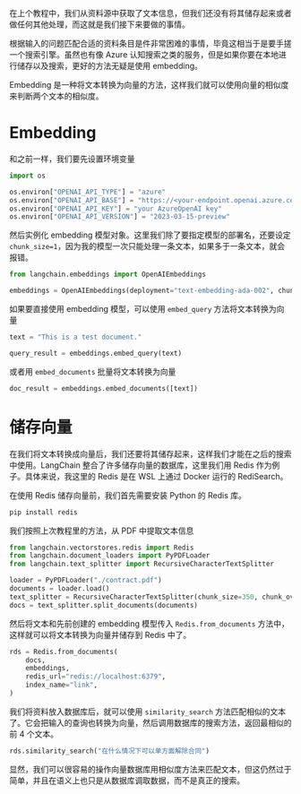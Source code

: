 在上个教程中，我们从资料源中获取了文本信息，但我们还没有将其储存起来或者做任何其他处理，而这就是我们接下来要做的事情。

根据输入的问题匹配合适的资料条目是件非常困难的事情，毕竟这相当于是要手搓一个搜索引擎。虽然也有像 Azure 认知搜索之类的服务，但是如果你要在本地进行储存以及搜索，更好的方法无疑是使用 embedding。

Embedding 是一种将文本转换为向量的方法，这样我们就可以使用向量的相似度来判断两个文本的相似度。

# Embedding

和之前一样，我们要先设置环境变量

```python
import os

os.environ["OPENAI_API_TYPE"] = "azure"
os.environ["OPENAI_API_BASE"] = "https://<your-endpoint.openai.azure.com/"
os.environ["OPENAI_API_KEY"] = "your AzureOpenAI key"
os.environ["OPENAI_API_VERSION"] = "2023-03-15-preview"
```

然后实例化 embedding 模型对象。这里我们除了要指定模型的部署名，还要设定 `chunk_size=1`，因为我的模型一次只能处理一条文本，如果多于一条文本，就会报错。

```python
from langchain.embeddings import OpenAIEmbeddings

embeddings = OpenAIEmbeddings(deployment="text-embedding-ada-002", chunk_size=1)
```

如果要直接使用 embedding 模型，可以使用 `embed_query` 方法将文本转换为向量

```python
text = "This is a test document."

query_result = embeddings.embed_query(text)
```

或者用 `embed_documents` 批量将文本转换为向量

```python
doc_result = embeddings.embed_documents([text])
```

# 储存向量

在我们将文本转换成向量后，我们还要将其储存起来，这样我们才能在之后的搜索中使用。LangChain 整合了许多储存向量的数据库，这里我们用 Redis 作为例子。具体来说，我这里的 Redis 是在 WSL 上通过 Docker 运行的 RediSearch。

在使用 Redis 储存向量前，我们首先需要安装 Python 的 Redis 库。

```bash
pip install redis
```

我们按照上次教程里的方法，从 PDF 中提取文本信息

```python
from langchain.vectorstores.redis import Redis
from langchain.document_loaders import PyPDFLoader
from langchain.text_splitter import RecursiveCharacterTextSplitter

loader = PyPDFLoader("./contract.pdf")
documents = loader.load()
text_splitter = RecursiveCharacterTextSplitter(chunk_size=350, chunk_overlap=20)
docs = text_splitter.split_documents(documents)
```

然后将文本和先前创建的 embedding 模型传入 `Redis.from_documents` 方法中，这样就可以将文本转换为向量并储存到 Redis 中了。

```python
rds = Redis.from_documents(
    docs,
    embeddings,
    redis_url="redis://localhost:6379",
    index_name="link",
)
```

我们将资料放入数据库后，就可以使用 `similarity_search` 方法匹配相似的文本了。它会把输入的查询也转换为向量，然后调用数据库的搜索方法，返回最相似的前 4 个文本。

```python
rds.similarity_search("在什么情况下可以单方面解除合同")
```

显然，我们可以很容易的操作向量数据库用相似度方法来匹配文本，但这仍然过于简单，并且在语义上也只是从数据库调取数据，而不是真正的搜索。